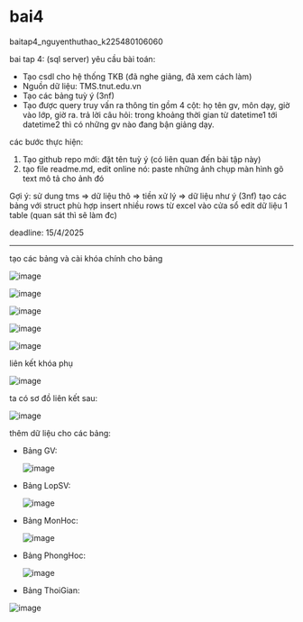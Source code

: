# bai4
baitap4_nguyenthuthao_k225480106060

bai tap 4: (sql server)
yêu cầu bài toán:
 - Tạo csdl cho hệ thống TKB (đã nghe giảng, đã xem cách làm)
 - Nguồn dữ liệu: TMS.tnut.edu.vn
 - Tạo các bảng tuỳ ý (3nf)
 - Tạo được query truy vấn ra thông tin gồm 4 cột: họ tên gv, môn dạy, giờ vào lớp, giờ ra.
   trả lời câu hỏi: trong khoảng thời gian từ datetime1 tới datetime2 thì có những gv nào đang bận giảng dạy.

các bước thực hiện:
1. Tạo github repo mới: đặt tên tuỳ ý (có liên quan đến bài tập này)
2. tạo file readme.md, edit online nó:
   paste những ảnh chụp màn hình
   gõ text mô tả cho ảnh đó

Gợi ý:
  sử dung tms => dữ liệu thô => tiền xử lý => dữ liệu như ý (3nf)
  tạo các bảng với struct phù hợp
  insert nhiều rows từ excel vào cửa sổ edit dữ liệu 1 table (quan sát thì sẽ làm đc)
  

deadline: 15/4/2025

-----------------------------------------------------------------------------------------
tạo các bảng và cài khóa chính cho bảng

![image](https://github.com/user-attachments/assets/dda7f9fd-60db-4372-9b0b-92795d22574c)

![image](https://github.com/user-attachments/assets/18590201-1f36-42ba-9d5b-b5194ff20f19)

![image](https://github.com/user-attachments/assets/86d3aa0b-91b1-470c-b5d2-c6e94a695bf4)

![image](https://github.com/user-attachments/assets/c92e8f9a-aaf6-439f-ad88-26c6081c95a4)

![image](https://github.com/user-attachments/assets/418a4de5-0398-485e-981e-babeea670a84)

liên kết khóa phụ

![image](https://github.com/user-attachments/assets/6c79d00d-2446-4bc4-aced-0c4cb2d246ce)

ta có sơ đồ liên kết sau:

![image](https://github.com/user-attachments/assets/ecdcf857-00be-428c-8410-00edd1ba9b00)

thêm dữ liệu cho các bảng:
+ Bảng GV:
  
  ![image](https://github.com/user-attachments/assets/8aba6ca9-c58d-48e5-82e5-f2d062dff7b2)

+ Bảng LopSV:

  ![image](https://github.com/user-attachments/assets/1140b310-2ed9-4d74-98f6-f748ae59d5b5)

+ Bảng MonHoc:

  ![image](https://github.com/user-attachments/assets/b0464fa8-84b0-44ee-895a-c1db966fdfe5)

+ Bảng PhongHoc:

  ![image](https://github.com/user-attachments/assets/41363614-8564-48a4-bf00-c75f268e2de2)

+ Bảng ThoiGian:

  
![image](https://github.com/user-attachments/assets/96285ec8-61cd-4462-9064-e937aa61bde3)




